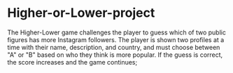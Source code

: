 # Higher-or-Lower-project
The Higher-Lower game challenges the player to guess which of two public figures has more Instagram followers. The player is shown two profiles at a time with their name, description, and country, and must choose between "A" or "B" based on who they think is more popular. If the guess is correct, the score increases and the game continues; 
